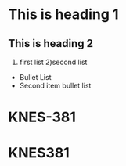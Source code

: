 # This is heading 1 
## This is heading 2 
1) first list 
2)second list 
+ Bullet List 
+ Second item bullet list 
# KNES-381
# KNES381
